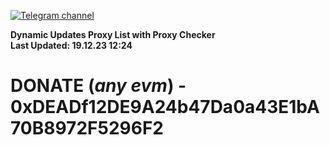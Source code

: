 [![Telegram channel](https://img.shields.io/endpoint?url=https://runkit.io/damiankrawczyk/telegram-badge/branches/master?url=https://t.me/n4z4v0d)](https://t.me/n4z4v0d) 

**Dynamic Updates Proxy List with Proxy Checker**  
**Last Updated: 19.12.23 12:24**

# DONATE (_any evm_) - 0xDEADf12DE9A24b47Da0a43E1bA70B8972F5296F2
